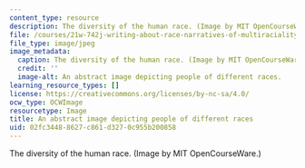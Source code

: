 ```yaml
---
content_type: resource
description: The diversity of the human race. (Image by MIT OpenCourseWare.)
file: /courses/21w-742j-writing-about-race-narratives-of-multiraciality-fall-2008/02fc34488627c861d3270c955b200858_21w-742jf08.jpg
file_type: image/jpeg
image_metadata:
  caption: The diversity of the human race. (Image by MIT OpenCourseWare.)
  credit: ''
  image-alt: An abstract image depicting people of different races.
learning_resource_types: []
license: https://creativecommons.org/licenses/by-nc-sa/4.0/
ocw_type: OCWImage
resourcetype: Image
title: An abstract image depicting people of different races
uid: 02fc3448-8627-c861-d327-0c955b200858
---
```

The diversity of the human race. (Image by MIT OpenCourseWare.)